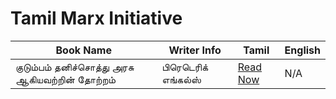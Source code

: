 # Tamil Marx Initiative 

|Book Name | Writer Info |Tamil  | English|
|--|--|--|--|
| குடும்பம் தனிச்சொத்து அரசு ஆகியவற்றின் தோற்றம் | பிரெடெரிக் எங்கல்ஸ் | [Read Now](https://github.com/tamilmarx/books/blob/main/kudumbam_thanisothu_arasu_aagiyavatrin_thotram.pdf) |N/A|
